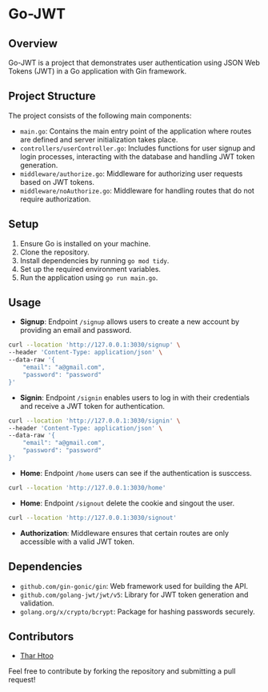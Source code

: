 # Go-JWT

## Overview

Go-JWT is a project that demonstrates user authentication using JSON Web Tokens (JWT) in a Go application with Gin framework.

## Project Structure

The project consists of the following main components:

-   `main.go`: Contains the main entry point of the application where routes are defined and server initialization takes place.
-   `controllers/userController.go`: Includes functions for user signup and login processes, interacting with the database and handling JWT token generation.
-   `middleware/authorize.go`: Middleware for authorizing user requests based on JWT tokens.
-   `middleware/noAuthorize.go`: Middleware for handling routes that do not require authorization.

## Setup

1. Ensure Go is installed on your machine.
2. Clone the repository.
3. Install dependencies by running `go mod tidy`.
4. Set up the required environment variables.
5. Run the application using `go run main.go`.

## Usage

-   **Signup**: Endpoint `/signup` allows users to create a new account by providing an email and password.

```bash
curl --location 'http://127.0.0.1:3030/signup' \
--header 'Content-Type: application/json' \
--data-raw '{
    "email": "a@gmail.com",
    "password": "password"
}'
```

-   **Signin**: Endpoint `/signin` enables users to log in with their credentials and receive a JWT token for authentication.

```bash
curl --location 'http://127.0.0.1:3030/signin' \
--header 'Content-Type: application/json' \
--data-raw '{
    "email": "a@gmail.com",
    "password": "password"
}'
```

-   **Home**: Endpoint `/home` users can see if the authentication is susccess.

```bash
curl --location 'http://127.0.0.1:3030/home'
```

-   **Home**: Endpoint `/signout` delete the cookie and singout the user.

```bash
curl --location 'http://127.0.0.1:3030/signout'
```

-   **Authorization**: Middleware ensures that certain routes are only accessible with a valid JWT token.

## Dependencies

-   `github.com/gin-gonic/gin`: Web framework used for building the API.
-   `github.com/golang-jwt/jwt/v5`: Library for JWT token generation and validation.
-   `golang.org/x/crypto/bcrypt`: Package for hashing passwords securely.

## Contributors

-   [Thar Htoo](https://github.com/etharrra)

Feel free to contribute by forking the repository and submitting a pull request!

